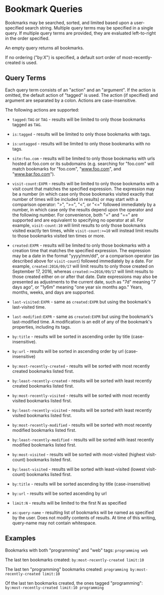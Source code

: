 Bookmark Queries
================

Bookmarks may be searched, sorted, and limited based upon a user-specified
search string.  Multiple query terms may be specified in a single query.
If multiple query terms are provided, they are evaluated left-to-right
in the order specified.

An empty query returns all bookmarks.

If no ordering ("by:X") is specified, a default sort order of
most-recently-created is used.

Query Terms
-----------
Each query term consists of an "action" and an "argument".  If the action
is omitted, the default action of "tagged" is used.  The action (if 
specified) and argument are separated by a colon.  Actions are 
case-insensitive.

The following actions are supported:

  * `tagged:TAG` or `TAG` - results will be limited to only those
     bookmarks tagged as `TAG`.
  
  * `is:tagged` - results will be limited to only those bookmarks with
    tags.
  
  * `is:untagged` - results will be limited to only those bookmarks with
     no tags.
     
  * `site:foo.com` - results will be limited to only those bookmarks with
    urls hosted at foo.com or its subdomains (e.g. searching for "foo.com"
    will match bookmarks for "foo.com", "www.foo.com", and "www.bar.foo.com").
    
  * `visit-count:EXPR` - results will be limited to only those bookmarks
    with a visit count that matches the specified expression.  The expression
    may be a number (in which case only those bookmarks visited exactly
    that number of times will be included in results) or may start with
    a comparison operator: ">", ">=", "<", or "<=" followed immediately
    by a number, in which case only the results depend upon the operator
    and the following number.  For convenience, both "=" and "==" are
    supported and are equivalent to specifying no operator at all.  For
    example, `visit-count:10` will limit results to only those bookmarks
    visited exactly ten times, while `visit-count:>=10` will instead
    limit results to those bookmarks visited ten times or more.
    
  * `created:EXPR` - results will be limited to only those bookmarks with
    a creation time that matches the specified expression.  The expression
    may be a date in the format "yyyy/mm/dd", or a comparison operator
    (as described above for `visit-count`) followed immediately by a date.
    For example, `created:2016/09/17` will limit results to only those
    created on September 17, 2016, whereas `created:>=2016/09/17` will
    limit results to those created either on or after that date.
    Date expressions may also be presented as adjustments to the current
    date, such as "7d" meaning "7 days ago", or "1y6m" meaning "one year
    six months ago."  Years, months, weeks, and days are supported.
    
  * `last-visited:EXPR` - same as `created:EXPR` but using the bookmark's
    last-visited time.
    
  * `last-modified:EXPR` - same as `created:EXPR` but using the bookmark's
    last-modified time.  A modification is an edit of any of the bookmark's
    properties, including its tags.

  * `by:title` - results will be sorted in ascending order by title
    (case-insensitive).
    
  * `by:url` - results will be sorted in ascending order by url (case-
    insensitive)
    
  * `by:most-recently-created` - results will be sorted with most recently
    created bookmarks listed first.
    
  * `by:least-recently-created` - results will be sorted with least recently
    created bookmarks listed first.
    
  * `by:most-recently-visited` - results will be sorted with most recently
    visited bookmarks listed first.
    
  * `by:least-recently-visited` - results will be sorted with least recently
    visited bookmarks listed first.

  * `by:most-recently-modified` - results will be sorted with most recently
    modified bookmarks listed first.
    
  * `by:least-recently-modified` - results will be sorted with least recently
    modified bookmarks listed first.
    
  * `by:most-visited` - results will be sorted with most-visited (highest
    visit-count) bookmarks listed first.
    
  * `by:least-visited` - results will be sorted with least-visited (lowest
    visit-count) bookmarks listed first.
    
  * `by:title` - results will be sorted ascending by title (case-insensitive)
  
  * `by:url` - results will be sorted ascending by url
    
  * `limit:N` - results will be limited to the first N as specified
  
  * `as:query-name` - resulting list of bookmarks will be named as
    specified by the user.  Does not modify contents of results.  At
    time of this writing, query-name may not contain whitespace.
    
    
Examples
--------

Bookmarks with both "programming" and "web" tags:  `programming web`

The last ten bookmarks created: `by:most-recently-created limit:10`

The last ten "programming" bookmarks created: `programming by:most-recently-created limit:10`

Of the last ten bookmarks created, the ones tagged "programming": `by:most-recently-created limit:10 programming`
    
